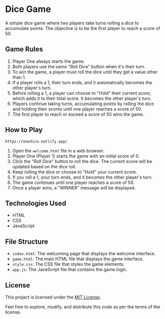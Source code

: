 # Dice Game

A simple dice game where two players take turns rolling a dice to accumulate points. The objective is to be the first player to reach a score of 50.

## Game Rules

1. Player One always starts the game.
2. Both players use the same "Roll Dice" button when it's their turn.
3. To win the game, a player must roll the dice until they get a value other than 1.
4. If a player rolls a 1, their turn ends, and it automatically becomes the other player's turn.
5. Before rolling a 1, a player can choose to "Hold" their current score, which adds it to their total score. It becomes the other player's turn.
6. Players continue taking turns, accumulating points by rolling the dice and holding their scores until one player reaches a score of 50.
7. The first player to reach or exceed a score of 50 wins the game.

## How to Play

`https://onedice.netlify.app/`

1. Open the `welcome.html` file in a web browser.
2. Player One (Player 1) starts the game with an initial score of 0.
3. Click the "Roll Dice" button to roll the dice. The current score will be updated based on the dice roll.
4. Keep rolling the dice or choose to "Hold" your current score.
5. If you roll a 1, your turn ends, and it becomes the other player's turn.
6. The game continues until one player reaches a score of 50.
7. Once a player wins, a "WINNER" message will be displayed.

## Technologies Used

- HTML
- CSS
- JavaScript

## File Structure

- `index.html`: The welcoming page that displays the welcome interface.
- `game.html`: The main HTML file that displays the game interface.
- `style.css`: The CSS file that styles the game elements.
- `app.js`: The JavaScript file that contains the game logic.

## License

This project is licensed under the [MIT License](LICENSE).

Feel free to explore, modify, and distribute this code as per the terms of the license.
